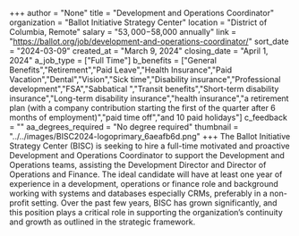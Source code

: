 +++
author = "None"
title = "Development and Operations Coordinator"
organization = "Ballot Initiative Strategy Center"
location = "District of Columbia, Remote"
salary = "$53,000-$58,000 annually"
link = "https://ballot.org/job/development-and-operations-coordinator/"
sort_date = "2024-03-09"
created_at = "March 9, 2024"
closing_date = "April 1, 2024"
a_job_type = ["Full Time"]
b_benefits = ["General Benefits","Retirement","Paid Leave","Health Insurance","Paid Vacation","Dental","Vision","Sick time","Disability insurance","Professional development","FSA","Sabbatical ","Transit benefits","Short-term disability insurance","Long-term disability insurance","health insurance","a retirement plan (with a company contribution starting the first of the quarter after 6 months of employment)","paid time off","and 10 paid holidays"]
c_feedback = ""
aa_degrees_required = "No degree required"
thumbnail = "../../images/BISC2024-logoprimary_6aeafb6d.png"
+++
The Ballot Initiative Strategy Center (BISC) is seeking to hire a full-time motivated and proactive Development and Operations Coordinator to support the Development and Operations teams, assisting the Development Director and Director of Operations and Finance. The ideal candidate will have at least one year of experience in a development, operations or finance role and background working with systems and databases especially CRMs, preferably in a non-profit setting. Over the past few years, BISC has grown significantly, and this position plays a critical role in supporting the organization’s continuity and growth as outlined in the strategic framework.